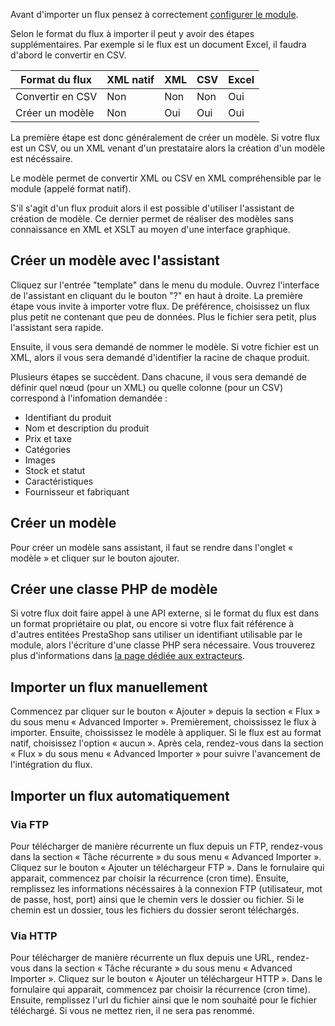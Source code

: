 Avant d'importer un flux pensez à correctement [configurer le module](!fr/Installation).

Selon le format du flux à importer il peut y avoir des étapes supplémentaires. Par exemple si le flux est un document Excel, il faudra d'abord le convertir en CSV.

| Format du flux   | XML natif | XML | CSV | Excel |
|------------------|-----------|-----|-----|-------|
| Convertir en CSV | Non       | Non | Non | Oui   |
| Créer un modèle  | Non       | Oui | Oui | Oui   |


La première étape est donc généralement de créer un modèle. Si votre flux est un CSV, ou un XML venant d'un prestataire alors la création d'un modèle est nécéssaire.

Le modèle permet de convertir XML ou CSV en XML compréhensible par le module (appelé format natif).

S'il s'agit d'un flux produit alors il est possible d'utiliser l'assistant de création de modèle. Ce dernier permet de réaliser des modèles sans connaissance en XML et XSLT au moyen d'une interface graphique.

## Créer un modèle avec l'assistant

Cliquez sur l'entrée "template" dans le menu du module. Ouvrez l'interface de l'assistant en cliquant du le bouton "?" en haut à droite.
La première étape vous invite à importer votre flux. De préférence, choisissez un flux plus petit ne contenant que peu de données. Plus le fichier sera petit, plus l'assistant sera rapide.

Ensuite, il vous sera demandé de nommer le modèle. Si votre fichier est un XML, alors il vous sera demandé d'identifier la racine de chaque produit.

Plusieurs étapes se succèdent. Dans chacune, il vous sera demandé de définir quel nœud (pour un XML) ou quelle colonne (pour un CSV) correspond à l'infomation demandée :
- Identifiant du produit
- Nom et description du produit
- Prix et taxe
- Catégories
- Images
- Stock et statut
- Caractéristiques
- Fournisseur et fabriquant

## Créer un modèle

Pour créer un modèle sans assistant, il faut se rendre dans l'onglet « modèle » et cliquer sur le bouton ajouter.

## Créer une classe PHP de modèle

Si votre flux doit faire appel à une API externe, si le format du flux est dans un format propriétaire ou plat, ou encore si votre flux fait référence à d'autres entitées PrestaShop sans utiliser un identifiant utilisable par le module, alors l'écriture d'une classe PHP sera nécessaire. Vous trouverez plus d'informations dans [la page dédiée aux extracteurs](!fr/Aller_plus_loin/Extracteurs).

## Importer un flux manuellement

Commencez par cliquer sur le bouton « Ajouter » depuis la section « Flux » du sous menu « Advanced Importer ». Premièrement, choississez le flux à importer. Ensuite, choississez le modèle à appliquer. Si le flux est au format natif, choisissez l'option « aucun ». Après cela, rendez-vous dans la section « Flux » du sous menu « Advanced Importer » pour suivre l'avancement de l'intégration du flux.

## Importer un flux automatiquement

### Via FTP

Pour télécharger de manière récurrente un flux depuis un FTP, rendez-vous dans la section « Tâche récurrente » du sous menu « Advanced Importer ».
Cliquez sur le bouton « Ajouter un téléchargeur FTP ».
Dans le fornulaire qui apparait, commencez par choisir la récurrence (cron time). Ensuite, remplissez les informations nécéssaires à la connexion FTP (utilisateur, mot de passe, host, port) ainsi que le chemin vers le dossier ou fichier. Si le chemin est un dossier, tous les fichiers du dossier seront téléchargés.

### Via HTTP


Pour télécharger de manière récurrente un flux depuis une URL, rendez-vous dans la section « Tâche récurante » du sous menu « Advanced Importer ».
Cliquez sur le bouton « Ajouter un téléchargeur HTTP ».
Dans le fornulaire qui apparait, commencez par choisir la récurrence (cron time). Ensuite, remplissez l'url du fichier ainsi que le nom souhaité pour le fichier téléchargé. Si vous ne mettez rien, il ne sera pas renommé.
